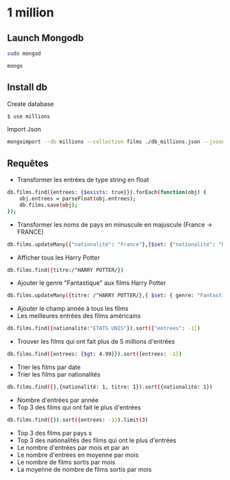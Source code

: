 # 1 million
## Launch Mongodb
```sh
sudo mongod
```
```sh
mongo
```
## Install db
Create database
```sh
$ use millions
```

Import Json
```sh
mongoimport --db millions --collection films ./db_millions.json --jsonArray
```

## Requêtes
- Transformer les entrées de type string en float
```sh
db.films.find({entrees: {$exists: true}}).forEach(function(obj) { 
    obj.entrees = parseFloat(obj.entrees);
    db.films.save(obj);
});
```
- Transformer les noms de pays en minuscule en majuscule (France -> FRANCE)
```sh
db.films.updateMany({"nationalité": "France"},{$set: {"nationalité": "FRANCE"}})
```
- Afficher tous les Harry Potter
```sh
db.films.find({titre:/^HARRY POTTER/})
```
- Ajouter le genre "Fantastique" aux films Harry Potter
```sh
db.films.updateMany({titre: /^HARRY POTTER/},{ $set: { genre: "Fantastique" }})
```
- Ajouter le champ année à tous les films
- Les meilleures entrées des films américains
```sh
db.films.find({nationalité:"ETATS UNIS"}).sort({"entrees": -1})
```
- Trouver les films qui ont fait plus de 5 millions d'entrées
```sh
db.films.find({entrees: {$gt: 4.99}}).sort({entrees: -1})
```
- Trier les films par date
- Trier les films par nationalités
```sh
db.films.find({},{nationalité: 1, titre: 1}).sort({nationalité: 1})
```
- Nombre d'entrées par année
- Top 3 des films qui ont fait le plus d'entrées
```sh
db.films.find({}).sort({entrees: -1}).limit(3)
```
- Top 3 des films par pays s
- Top 3 des nationalités des films qui ont le plus d'entrées
- Le nombre d'entrées par mois et par an
- Le nombre d'entrées en moyenne par mois
- Le nombre de films sortis par mois
- La moyenne de nombre de films sortis par mois